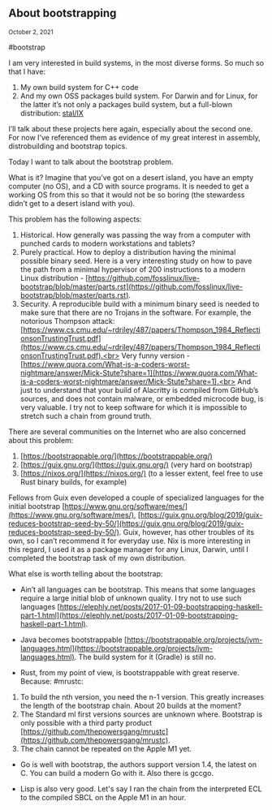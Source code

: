 ## About bootstrapping
<sup> October 2, 2021 </sup>

#bootstrap

I am very interested in build systems, in the most diverse forms. So much so that I have:

1) My own build system for C++ code
2) And my own OSS packages build system. For Darwin and for Linux, for the latter it’s not only a packages build system, but a full-blown distribution:
[stal/IX](https://github.com/stal-ix)

I’ll talk about these projects here again, especially about the second one. For now I’ve referenced them as evidence of my great interest in assembly, distrobuilding and bootstrap topics.

Today I want to talk about the bootstrap problem.

What is it? Imagine that you’ve got on a desert island, you have an empty computer (no OS), and a CD with source programs. It is needed to get a working OS from this so that it would not be so boring (the stewardess didn’t get to a desert island with you).

This problem has the following aspects:

1) Historical. How generally was passing the way from a computer with punched cards to modern workstations and tablets?
2) Purely practical. How to deploy a distribution having the minimal possible binary seed. Here is a very interesting study on how to pave the path from a minimal hypervisor of 200 instructions to a modern Linux distribution - [https://github.com/fosslinux/live-bootstrap/blob/master/parts.rst](https://github.com/fosslinux/live-bootstrap/blob/master/parts.rst).
3) Security. A reproducible build with a minimum binary seed is needed to make sure that there are no Trojans in the software. For example, the notorious Thompson attack: [https://www.cs.cmu.edu/~rdriley/487/papers/Thompson_1984_ReflectionsonTrustingTrust.pdf](https://www.cs.cmu.edu/~rdriley/487/papers/Thompson_1984_ReflectionsonTrustingTrust.pdf).<br>
Very funny version - [https://www.quora.com/What-is-a-coders-worst-nightmare/answer/Mick-Stute?share=1](https://www.quora.com/What-is-a-coders-worst-nightmare/answer/Mick-Stute?share=1).<br>
And just to understand that your build of Alacritty is compiled from GitHub’s sources, and does not contain malware, or embedded microcode bug, is very valuable. I try not to keep software for which it is impossible to stretch such a chain from ground truth. 

There are several communities on the Internet who are also concerned about this problem:

1) [https://bootstrappable.org/](https://bootstrappable.org/)
2) [https://guix.gnu.org/](https://guix.gnu.org/) (very hard on bootstrap)
3) [https://nixos.org/](https://nixos.org/) (to a lesser extent, feel free to use Rust binary builds, for example)

Fellows from Guix even developed a couple of specialized languages for the initial bootstrap [https://www.gnu.org/software/mes/](https://www.gnu.org/software/mes/), [https://guix.gnu.org/blog/2019/guix-reduces-bootstrap-seed-by-50/](https://guix.gnu.org/blog/2019/guix-reduces-bootstrap-seed-by-50/). Guix, however, has other troubles of its own, so I can’t recommend it for everyday use. Nix is more interesting in this regard, I used it as a package manager for any Linux, Darwin, until I completed the bootstrap task of my own distribution.

What else is worth telling about the bootstrap:

* Ain’t all languages can be bootstrap. This means that some languages require a large initial blob of unknown quality. I try not to use such languages [https://elephly.net/posts/2017-01-09-bootstrapping-haskell-part-1.html](https://elephly.net/posts/2017-01-09-bootstrapping-haskell-part-1.html).

* Java becomes bootstrappable [https://bootstrappable.org/projects/jvm-languages.html](https://bootstrappable.org/projects/jvm-languages.html). The build system for it (Gradle) is still no.

* Rust, from my point of view, is bootstrappable with great reserve. Because: #mrustc:
1) To build the nth version, you need the n-1 version. This greatly increases the length of the bootstrap chain. About 20 builds at the moment?
2) The Standard ml first versions sources are unknown where. Bootstrap is only possible with a third party product [https://github.com/thepowersgang/mrustc](https://github.com/thepowersgang/mrustc).
3) The chain cannot be repeated on the Apple M1 yet.

* Go is well with bootstrap, the authors support version 1.4, the latest on C. You can build a modern Go with it. Also there is gccgo.

* Lisp is also very good. Let's say I ran the chain from the interpreted ECL to the compiled SBCL on the Apple M1 in an hour.

